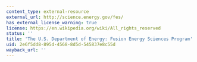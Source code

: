 ```yaml
---
content_type: external-resource
external_url: http://science.energy.gov/fes/
has_external_license_warning: true
license: https://en.wikipedia.org/wiki/All_rights_reserved
status: ''
title: 'The U.S. Department of Energy: Fusion Energy Sciences Program'
uid: 2e6f5dd8-895d-4568-8d5d-545837e8c55d
wayback_url: ''
---
```

